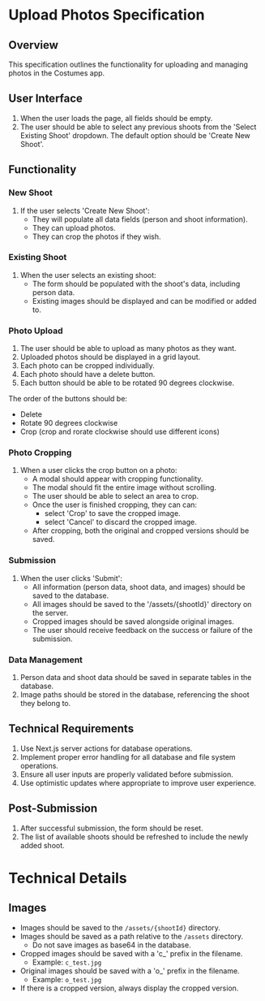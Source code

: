 # Upload Photos Specification

## Overview
This specification outlines the functionality for uploading and managing photos in the Costumes app.

## User Interface

1. When the user loads the page, all fields should be empty.
2. The user should be able to select any previous shoots from the 'Select Existing Shoot' dropdown. The default option should be 'Create New Shoot'.

## Functionality

### New Shoot
1. If the user selects 'Create New Shoot':
   - They will populate all data fields (person and shoot information).
   - They can upload photos.
   - They can crop the photos if they wish.

### Existing Shoot
1. When the user selects an existing shoot:
   - The form should be populated with the shoot's data, including person data.
   - Existing images should be displayed and can be modified or added to.

### Photo Upload
1. The user should be able to upload as many photos as they want.
2. Uploaded photos should be displayed in a grid layout.
3. Each photo can be cropped individually.
4. Each photo should have a delete button.
5. Each button should be able to be rotated 90 degrees clockwise.

The order of the buttons should be:

- Delete
- Rotate 90 degrees clockwise
- Crop (crop and rorate clockwise should use different icons)

### Photo Cropping
1. When a user clicks the crop button on a photo:
   - A modal should appear with cropping functionality.
    - The modal should fit the entire image without scrolling.
   - The user should be able to select an area to crop.
   - Once the user is finished cropping, they can can:
       - select 'Crop' to save the cropped image.
       - select 'Cancel' to discard the cropped image.
   - After cropping, both the original and cropped versions should be saved.


### Submission
1. When the user clicks 'Submit':
   - All information (person data, shoot data, and images) should be saved to the database.
   - All images should be saved to the '/assets/{shootId}' directory on the server.
   - Cropped images should be saved alongside original images.
   - The user should receive feedback on the success or failure of the submission.

### Data Management
1. Person data and shoot data should be saved in separate tables in the database.
2. Image paths should be stored in the database, referencing the shoot they belong to.

## Technical Requirements
1. Use Next.js server actions for database operations.
2. Implement proper error handling for all database and file system operations.
3. Ensure all user inputs are properly validated before submission.
4. Use optimistic updates where appropriate to improve user experience.

## Post-Submission
1. After successful submission, the form should be reset.
2. The list of available shoots should be refreshed to include the newly added shoot.

# Technical Details

## Images

- Images should be saved to the `/assets/{shootId}` directory.
- Images should be saved as a path relative to the `/assets` directory.
    - Do not save images as base64 in the database.
- Cropped images should be saved with a 'c_' prefix in the filename.
    - Example: `c_test.jpg`
- Original images should be saved with a 'o_' prefix in the filename.
    - Example: `o_test.jpg`
- If there is a cropped version, always display the cropped version.